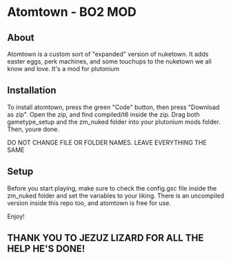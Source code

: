 # Atomtown - BO2 MOD

## About

Atomtown is a custom sort of "expanded" version of nuketown. It adds easter eggs, perk machines, and some touchups to the nuketown we all know and love. It's a mod for plutonium

## Installation

To install atomtown, press the green "Code" button, then press "Download as zip". Open the zip, and find compiled/t6 inside the zip. Drag both gametype_setup and the zm_nuked folder into your plutonium mods folder. Then, youre done.

DO NOT CHANGE FILE OR FOLDER NAMES. LEAVE EVERYTHING THE SAME

## Setup

Before you start playing, make sure to check the config.gsc file inside the zm_nuked folder and set the variables to your liking. There is an uncompiled version inside this repo too, and atomtown is free for use.

Enjoy!


## THANK YOU TO JEZUZ LIZARD FOR ALL THE HELP HE'S DONE!
